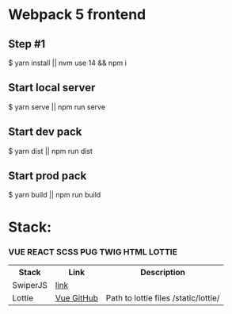 # Webpack 5 frontend

## Step #1
$ yarn install || nvm use 14 && npm i

## Start local server
$ yarn serve || npm run serve

## Start dev pack
$ yarn dist || npm run dist

## Start prod pack
$ yarn build || npm run build



# Stack:
### VUE REACT SCSS PUG TWIG HTML LOTTIE

<table style="table-layout:fixed; white-space: nowrap;">
  <tr>
    <th>Stack</th>
    <th>Link</th>
    <th>Description</th>
  </tr>
  <tr>
    <td>SwiperJS</td>
    <td><a href="https://blog.canopas.com/implement-different-types-of-sliders-using-vue-3-and-swiper-7-ab79bd5abe28">link</a></td>
  </tr>
  <tr>
    <td>Lottie</td>
    <td><a href="https://github.com/LottieFiles/lottie-vue">Vue GitHub</a></td>
		<td>Path to lottie files /static/lottie/</td>
  </tr>
</table>
